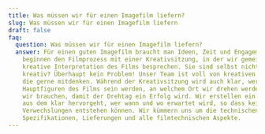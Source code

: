 ```yaml
---
title: Was müssen wir für einen Imagefilm liefern?
slug: Was müssen wir für einen Imagefilm liefern
draft: false
faq:
  question: Was müssen wir für einen Imagefilm liefern?
  answer: Für einen guten Imagefilm braucht man Ideen, Zeit und Engagement. Wir
    beginnen den Filmprozess mit einer Kreativsitzung, in der wir gemeinsam die
    kreative Interpretation des Films besprechen. Sie sind selbst nicht so
    kreativ? Überhaupt kein Problem! Unser Team ist voll von kreativen Menschen,
    die gerne mitdenken. Während der Kreativsitzung wird auch klar, wer die
    Hauptfiguren des Films sein werden, an welchem Ort wir drehen werden und wen
    wir brauchen, damit der Drehtag ein Erfolg wird. Wir erstellen ein Skript,
    aus dem klar hervorgeht, wer wann und wo erwartet wird, so dass keine
    Verwechslungen entstehen können. Wir kümmern uns um die technischen
    Spezifikationen, Lieferungen und alle filmtechnischen Aspekte.
---
```

